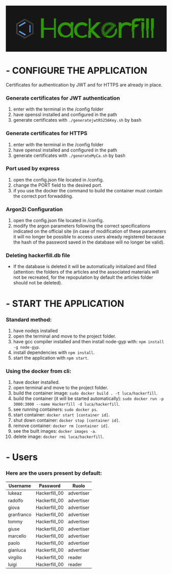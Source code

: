![Logo](https://github.com/LukeAz/Hackerfill/blob/main/docs/logo.png?raw=true "Logo")

# - CONFIGURE THE APPLICATION
Certificates for authentication by JWT and for HTTPS are already in place.

### Generate certificates for JWT authentication
1. enter with the terminal in the /config folder
2. have openssl installed and configured in the path
3. generate certificates with `./generatejwtRS256Key.sh` by bash

### Generate certificates for HTTPS
1. enter with the terminal in the /config folder
2. have openssl installed and configured in the path
3. generate certificates with `./generateMyCa.sh` by bash

### Port used by express
1. open the config.json file located in /config.
2. change the PORT field to the desired port.
3. if you use the docker the command to build the container must contain the correct port forwadding.

### Argon2i Configuration
1. open the config.json file located in /config.
2. modify the argon parameters following the correct specifications indicated on the official site (in case of modification of these parameters it will no longer be possible to access users already registered because the hash of the password saved in the database will no longer be valid).

### Deleting hackerfill.db file
* If the database is deleted it will be automatically initialized and filled (attention: the folders of the articles and the associated materials will not be recreated, for the repopulation by default the articles folder should not be deleted).


# - START THE APPLICATION

### Standard method:
1. have nodejs installed
2. open the terminal and move to the project folder.
3. have gcc compiler installed and then install node-gyp with: `npm install -g node-gyp`.
4. install dependencies with `npm install`.
5. start the application with `npm start`.

### Using the docker from cli:
1. have docker installed.
2. open terminal and move to the project folder.
3. build the container image: `sudo docker build . -t luca/hackerfill`.
4. build the container (it will be started automatically): `sudo docker run -p 3000:3000 --name Hackerfill -d luca/hackerfill`.
5. see running containers: `sudo docker ps`.
6. start container: `docker start [container id]`.
7. shut down container: `docker stop [container id]`.
8. remove container: `docker rm [container id]`.
9. see the built images: `docker images -a`.
10. delete image: `docker rmi luca/hackerfill`.

# - Users

### Here are the users present by default:

| Username  | Password  | Ruolo  |
|---|---|---|
| lukeaz  | Hackerfill_00  | advertiser  |
| radolfo  | Hackerfill_00  | advertiser  |
| giova | Hackerfill_00  | advertiser  |
| granfranco | Hackerfill_00  | advertiser  |
| tommy | Hackerfill_00  | advertiser  |
| giuse |  Hackerfill_00 | advertiser  |
| marcello | Hackerfill_00  | advertiser  |
| paolo |  Hackerfill_00 | advertiser  |
| gianluca | Hackerfill_00  | advertiser  |
| virgilio | Hackerfill_00  | reader  |
| luigi | Hackerfill_00  | reader  |